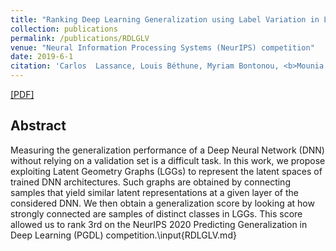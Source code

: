 ```yaml
---
title: "Ranking Deep Learning Generalization using Label Variation in Latent Geometry Graphs"
collection: publications
permalink: /publications/RDLGLV
venue: "Neural Information Processing Systems (NeurIPS) competition"
date: 2019-6-1
citation: 'Carlos  Lassance, Louis Béthune, Myriam Bontonou, <b>Mounia Hamidouche</b>, Vincent Gripon'
---
```


[[PDF]](https://arxiv.org/pdf/2011.12737.pdf)


## Abstract
Measuring the generalization performance of a Deep Neural Network (DNN) without relying on a validation set is a difficult task. In this work, we propose exploiting Latent Geometry Graphs (LGGs) to represent the latent spaces of trained DNN architectures. Such graphs are obtained by connecting samples that yield similar latent representations at a given layer of the considered DNN. We then obtain a generalization score by looking at how strongly connected are samples of distinct classes in LGGs. This score allowed us to rank 3rd on the NeurIPS 2020 Predicting Generalization in Deep Learning (PGDL) competition.\input{RDLGLV.md}
